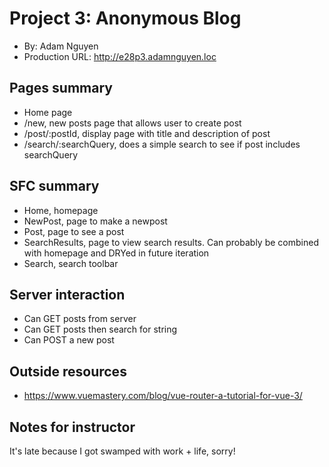 # Project 3: Anonymous Blog
+ By: Adam Nguyen
+ Production URL: <http://e28p3.adamnguyen.loc>

## Pages summary
+ Home page
+ /new, new posts page that allows user to create post
+ /post/:postId, display page with title and description of post
+ /search/:searchQuery, does a simple search to see if post includes searchQuery

## SFC summary
+ Home, homepage
+ NewPost, page to make a newpost
+ Post, page to see a post
+ SearchResults, page to view search results. Can probably be combined with homepage and DRYed in future iteration
+ Search, search toolbar
  
## Server interaction
+ Can GET posts from server
+ Can GET posts then search for string
+ Can POST a new post

## Outside resources
+ https://www.vuemastery.com/blog/vue-router-a-tutorial-for-vue-3/ 

## Notes for instructor
It's late because I got swamped with work + life, sorry!